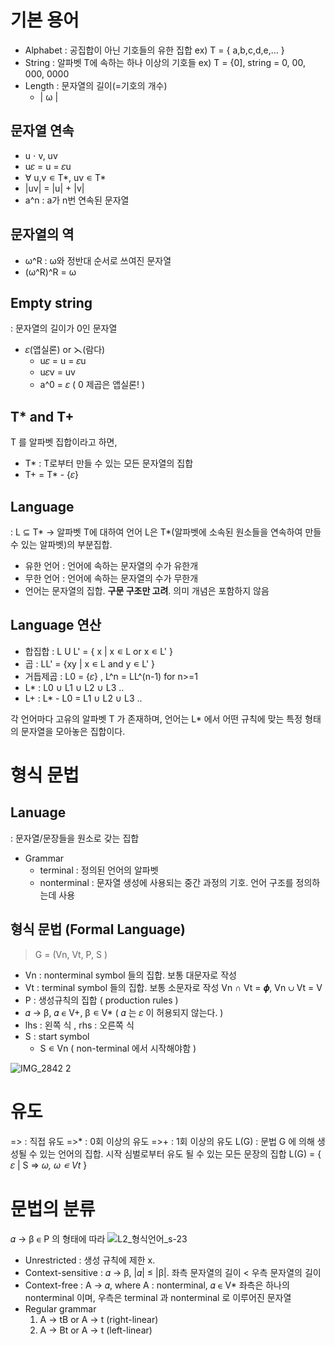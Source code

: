 # 기본 용어


- Alphabet : 공집합이 아닌 기호들의 유한 집합
  ex) T = { a,b,c,d,e,... }
- String : 알파벳 T에 속하는 하나 이상의 기호들
  ex) T = {0], string = 0, 00, 000, 0000
- Length : 문자열의 길이(=기호의 개수)
  - | ω |
 
## 문자열 연속
  - u ⋅ v, uv
  - u𝜀 = u = 𝜀u
  - ∀ u,v ∊ T*, uv ∊ T*
  - |uv| = |u| + |v|
  - a^n : a가 n번 연속된 문자열

## 문자열의 역

- ω^R : ω와 정반대 순서로 쓰여진 문자열
- (ω^R)^R = ω

## Empty string
: 문자열의 길이가 0인 문자열 

- 𝜀(앱실론) or ⋋(람다)
  - u𝜀 = u = 𝜀u
  - u𝜀v = uv
  - a^0 = 𝜀 ( 0 제곱은 앱실론! )

## T* and T+
T 를 알파벳 집합이라고 하면,

- T* : T로부터 만들 수 있는 모든 문자열의 집합
- T+ = T* - {𝜀}

## Language 
: L ⊆ T* -> 알파벳 T에 대하여 언어 L은 T*(알파벳에 소속된 원소들을 연속하여 만들 수 있는 알파벳)의 부분집합.

- 유한 언어 : 언어에 속하는 문자열의 수가 유한개
- 무한 언어 : 언어에 속하는 문자열의 수가 무한개
- 언어는 문자열의 집합. **구문 구조만 고려**. 의미 개념은 포함하지 않음

## Language 연산

- 합집합 : L U L' = { x | x ∊ L or x ∊ L' }
- 곱 : LL' = {xy | x ∊ L and y ∊ L' }
- 거듭제곱 : L0 = {𝜀} , L^n = LL^(n-1) for n>=1
- L* : L0 ∪ L1 ∪ L2 ∪ L3 .. 
- L+ : L* - L0 = L1 ∪ L2 ∪ L3 ..

각 언어마다 고유의 알파벳 T 가 존재하며, 
언어는 L* 에서 어떤 규칙에 맞는 특정 형태의 문자열을 모아놓은 집합이다.

# 형식 문법

## Lanuage
: 문자열/문장들을 원소로 갖는 집합

- Grammar
  - terminal : 정의된 언어의 알파벳
  - nonterminal : 문자열 생성에 사용되는 중간 과정의 기호. 언어 구조를 정의하는데 사용

## 형식 문법 (Formal Language)
> G = (Vn, Vt, P, S )

-  Vn : nonterminal symbol 들의 집합. 보통 대문자로 작성
-  Vt : terminal symbol 들의 집합. 보통 소문자로 작성
   Vn ∩ Vt = 𝝓, Vn ∪ Vt = V
-  P : 생성규칙의 집합 ( production rules )
  - 𝛼 -> β, 𝛼 ∊ V+, β ∊ V* ( 𝛼 는 𝜀 이 허용되지 않는다. )
  - lhs : 왼쪽 식 , rhs : 오른쪽 식 
- S : start symbol
  - S ∊ Vn ( non-terminal 에서 시작해야함 )
  
![IMG_2842 2](https://github.com/flowersayo/school/assets/86418674/17760e56-4fe3-4638-b07a-172be747846d)


# 유도

=> : 직접 유도 
=>* : 0회 이상의 유도
=>+ : 1회 이상의 유도
L(G) : 문법 G 에 의해 생성될 수 있는 언어의 집합. 시작 심벌로부터 유도 될 수 있는 모든 문장의 집합 
L(G) = { 𝜀 | S => *ω, ω ∊ Vt* } 


# 문법의 분류

𝛼 -> β ∊ P 의 형태에 따라
![L2_형식언어_s-23](https://github.com/flowersayo/school/assets/86418674/5c82410b-2145-4fbc-9b73-b2ff92b9ed2e)

- Unrestricted : 생성 규칙에 제한 x. 
- Context-sensitive : 𝛼 -> β, |𝛼| ≤ |β|.  좌측 문자열의 길이 < 우측 문자열의 길이
- Context-free : A -> 𝛼, where A : nonterminal, 𝛼 ∊ V*  좌측은 하나의 nonterminal 이며, 우측은 terminal 과 nonterminal 로 이루어진 문자열
- Regular grammar
  1) A -> tB or A -> t (right-linear)
  2) A -> Bt or A -> t (left-linear)




